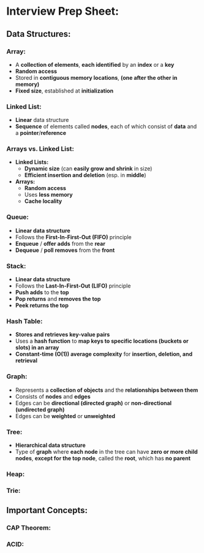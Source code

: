 # Interview Prep Sheet:

## Data Structures:

### Array:
* A **collection of elements**, **each identified** by an **index** or a **key**
* **Random access**
* Stored in **contiguous memory locations**, **(one after the other in memory)**
* **Fixed size**, established at **initialization**

### Linked List:
* **Linear** data structure
* **Sequence** of elements called **nodes**, each of which consist of **data** and a **pointer**/**reference**

### Arrays vs. Linked List:
* **Linked Lists:**
  * **Dynamic size** (can **easily grow and shrink** in size)
  * **Efficient insertion and deletion** (esp. in **middle**)
* **Arrays:**
  * **Random access**
  * Uses **less memory**
  * **Cache locality**

### Queue:
* **Linear data structure**
* Follows the **First-In-First-Out (FIFO)** principle
* **Enqueue** / **offer adds** from the **rear**
* **Dequeue** / **poll removes** from the **front**

### Stack:
* **Linear data structure**
* Follows the **Last-In-First-Out (LIFO)** principle
* **Push adds** to the **top**
* **Pop returns** and **removes the top**
* **Peek returns the top**

### Hash Table:
* **Stores and retrieves key-value pairs**
* Uses a **hash function** to **map keys to specific locations (buckets or slots) in an array**
* **Constant-time (O(1)) average complexity** for **insertion, deletion, and retrieval**

### Graph:
* Represents a **collection of objects** and the **relationships between them**
* Consists of **nodes** and **edges**
* Edges can be **directional (directed graph)** or **non-directional (undirected graph)**
* Edges can be **weighted** or **unweighted**

### Tree:
* **Hierarchical data structure**
* Type of **graph** where **each node** in the tree can have **zero or more child nodes**, **except for the top
  node**, called the **root**, which has **no parent**

### Heap:

### Trie:

## Important Concepts:

### CAP Theorem:

### ACID:
